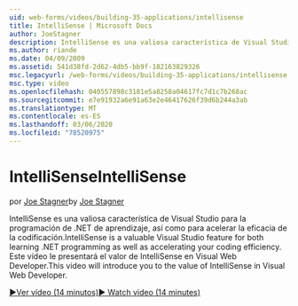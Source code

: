 ```yaml
---
uid: web-forms/videos/building-35-applications/intellisense
title: IntelliSense | Microsoft Docs
author: JoeStagner
description: IntelliSense es una valiosa característica de Visual Studio para la programación de .NET de aprendizaje, así como para acelerar la eficacia de la codificación. Este vídeo presentará...
ms.author: riande
ms.date: 04/09/2009
ms.assetid: 541d38fd-2d62-4db5-bb9f-182163829326
msc.legacyurl: /web-forms/videos/building-35-applications/intellisense
msc.type: video
ms.openlocfilehash: 040557898c3181e5a8258a04617fc7d1c7b268ac
ms.sourcegitcommit: e7e91932a6e91a63e2e46417626f39d6b244a3ab
ms.translationtype: MT
ms.contentlocale: es-ES
ms.lasthandoff: 03/06/2020
ms.locfileid: "78520975"
---
```

# <a name="intellisense"></a><span data-ttu-id="666fa-104">IntelliSense</span><span class="sxs-lookup"><span data-stu-id="666fa-104">IntelliSense</span></span>

<span data-ttu-id="666fa-105">por [Joe Stagner](https://github.com/JoeStagner)</span><span class="sxs-lookup"><span data-stu-id="666fa-105">by [Joe Stagner](https://github.com/JoeStagner)</span></span>

<span data-ttu-id="666fa-106">IntelliSense es una valiosa característica de Visual Studio para la programación de .NET de aprendizaje, así como para acelerar la eficacia de la codificación.</span><span class="sxs-lookup"><span data-stu-id="666fa-106">IntelliSense is a valuable Visual Studio feature for both learning .NET programming as well as accelerating your coding efficiency.</span></span> <span data-ttu-id="666fa-107">Este vídeo le presentará el valor de IntelliSense en Visual Web Developer.</span><span class="sxs-lookup"><span data-stu-id="666fa-107">This video will introduce you to the value of IntelliSense in Visual Web Developer.</span></span>

[<span data-ttu-id="666fa-108">&#9654;Ver vídeo (14 minutos)</span><span class="sxs-lookup"><span data-stu-id="666fa-108">&#9654; Watch video (14 minutes)</span></span>](https://channel9.msdn.com/Blogs/ASP-NET-Site-Videos/intellisense)
